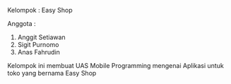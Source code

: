 Kelompok : Easy Shop

Anggota :
1. Anggit Setiawan
2. Sigit Purnomo
3. Anas Fahrudin

Kelompok ini membuat UAS Mobile Programming mengenai Aplikasi untuk toko yang bernama Easy Shop
